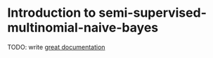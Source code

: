 # Introduction to semi-supervised-multinomial-naive-bayes

TODO: write [great documentation](http://jacobian.org/writing/what-to-write/)
